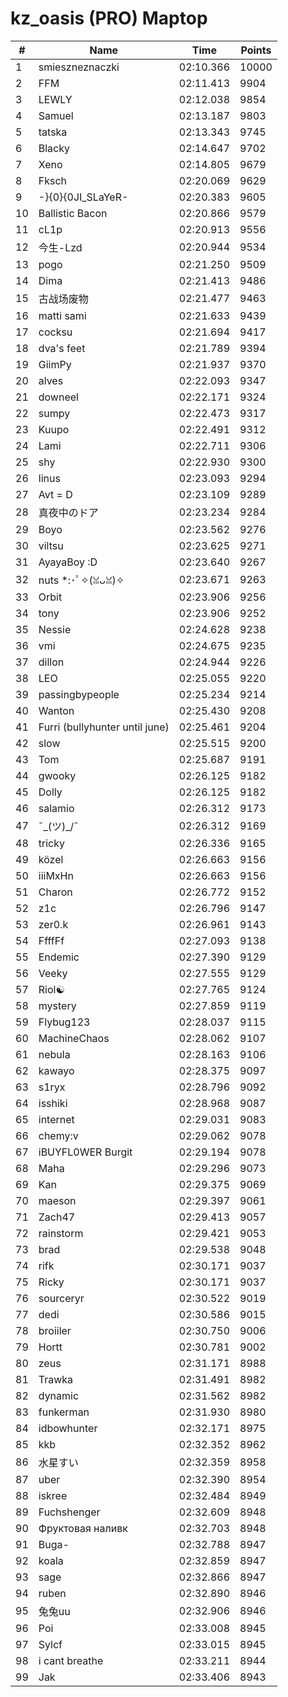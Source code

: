 # kz_oasis (PRO) Maptop

|  # | Name | Time | Points |
|-------------- | -------------- | -------------- | -------------- | 
| 1 | smieszneznaczki | 02:10.366 | 10000 | 
| 2 | FFM | 02:11.413 | 9904 | 
| 3 | LEWLY | 02:12.038 | 9854 | 
| 4 | Samuel | 02:13.187 | 9803 | 
| 5 | tatska | 02:13.343 | 9745 | 
| 6 | Blacky | 02:14.647 | 9702 | 
| 7 | Xeno | 02:14.805 | 9679 | 
| 8 | Fksch | 02:20.069 | 9629 | 
| 9 | -}{0}{0JI_SLaYeR- | 02:20.383 | 9605 | 
| 10 | Ballistic Bacon | 02:20.866 | 9579 | 
| 11 | cL1p | 02:20.913 | 9556 | 
| 12 | 今生-Lzd | 02:20.944 | 9534 | 
| 13 | pogo | 02:21.250 | 9509 | 
| 14 | Dima | 02:21.413 | 9486 | 
| 15 | 古战场废物 | 02:21.477 | 9463 | 
| 16 | matti sami | 02:21.633 | 9439 | 
| 17 | cocksu | 02:21.694 | 9417 | 
| 18 | dva's feet | 02:21.789 | 9394 | 
| 19 | GiimPy | 02:21.937 | 9370 | 
| 20 | alves | 02:22.093 | 9347 | 
| 21 | downeel | 02:22.171 | 9324 | 
| 22 | sumpy | 02:22.473 | 9317 | 
| 23 | Kuupo | 02:22.491 | 9312 | 
| 24 | Lami | 02:22.711 | 9306 | 
| 25 | shy | 02:22.930 | 9300 | 
| 26 | linus | 02:23.093 | 9294 | 
| 27 | Avt = D | 02:23.109 | 9289 | 
| 28 | 真夜中のドア | 02:23.234 | 9284 | 
| 29 | Boyo | 02:23.562 | 9276 | 
| 30 | viltsu | 02:23.625 | 9271 | 
| 31 | AyayaBoy :D | 02:23.640 | 9267 | 
| 32 | nuts *:･ﾟ✧(ꈍᴗꈍ)✧ | 02:23.671 | 9263 | 
| 33 | Orbit | 02:23.906 | 9256 | 
| 34 | tony | 02:23.906 | 9252 | 
| 35 | Nessie | 02:24.628 | 9238 | 
| 36 | vmi | 02:24.675 | 9235 | 
| 37 | dillon | 02:24.944 | 9226 | 
| 38 | LEO | 02:25.055 | 9220 | 
| 39 | passingbypeople | 02:25.234 | 9214 | 
| 40 | Wanton | 02:25.430 | 9208 | 
| 41 | Furri (bullyhunter until june) | 02:25.461 | 9204 | 
| 42 | slow | 02:25.515 | 9200 | 
| 43 | Tom | 02:25.687 | 9191 | 
| 44 | gwooky | 02:26.125 | 9182 | 
| 45 | Dolly | 02:26.125 | 9182 | 
| 46 | salamio | 02:26.312 | 9173 | 
| 47 | ¯\_(ツ)_/¯ | 02:26.312 | 9169 | 
| 48 | tricky | 02:26.336 | 9165 | 
| 49 | közel | 02:26.663 | 9156 | 
| 50 | iiiMxHn | 02:26.663 | 9156 | 
| 51 | Charon | 02:26.772 | 9152 | 
| 52 | z1c | 02:26.796 | 9147 | 
| 53 | zer0.k | 02:26.961 | 9143 | 
| 54 | FfffFf | 02:27.093 | 9138 | 
| 55 | Endemic | 02:27.390 | 9129 | 
| 56 | Veeky | 02:27.555 | 9129 | 
| 57 | Riol☯ | 02:27.765 | 9124 | 
| 58 | mystery | 02:27.859 | 9119 | 
| 59 | Flybug123 | 02:28.037 | 9115 | 
| 60 | MachineChaos | 02:28.062 | 9107 | 
| 61 | nebula | 02:28.163 | 9106 | 
| 62 | kawayo | 02:28.375 | 9097 | 
| 63 | s1ryx | 02:28.796 | 9092 | 
| 64 | isshiki | 02:28.968 | 9087 | 
| 65 | internet | 02:29.031 | 9083 | 
| 66 | chemy:v | 02:29.062 | 9078 | 
| 67 | iBUYFL0WER Burgit | 02:29.194 | 9078 | 
| 68 | Maha | 02:29.296 | 9073 | 
| 69 | Kan | 02:29.375 | 9069 | 
| 70 | maeson | 02:29.397 | 9061 | 
| 71 | Zach47 | 02:29.413 | 9057 | 
| 72 | rainstorm | 02:29.421 | 9053 | 
| 73 | brad | 02:29.538 | 9048 | 
| 74 | rifk | 02:30.171 | 9037 | 
| 75 | Ricky | 02:30.171 | 9037 | 
| 76 | sourceryr | 02:30.522 | 9019 | 
| 77 | dedi | 02:30.586 | 9015 | 
| 78 | broiiler | 02:30.750 | 9006 | 
| 79 | Hortt | 02:30.781 | 9002 | 
| 80 | zeus | 02:31.171 | 8988 | 
| 81 | Trawka | 02:31.491 | 8982 | 
| 82 | dynamic | 02:31.562 | 8982 | 
| 83 | funkerman | 02:31.930 | 8980 | 
| 84 | idbowhunter | 02:32.171 | 8975 | 
| 85 | kkb | 02:32.352 | 8962 | 
| 86 | 水星すい | 02:32.359 | 8958 | 
| 87 | uber | 02:32.390 | 8954 | 
| 88 | iskree | 02:32.484 | 8949 | 
| 89 | Fuchshenger | 02:32.609 | 8948 | 
| 90 | Фруктовая наливк | 02:32.703 | 8948 | 
| 91 | Buga- | 02:32.788 | 8947 | 
| 92 | koala | 02:32.859 | 8947 | 
| 93 | sage | 02:32.866 | 8947 | 
| 94 | ruben | 02:32.890 | 8946 | 
| 95 | 兔兔uu | 02:32.906 | 8946 | 
| 96 | Poi | 02:33.008 | 8945 | 
| 97 | Sylcf | 02:33.015 | 8945 | 
| 98 | i cant breathe | 02:33.211 | 8944 | 
| 99 | Jak | 02:33.406 | 8943 | 

